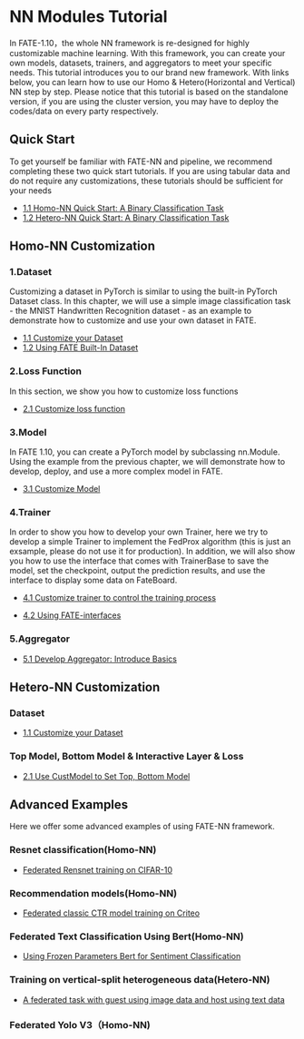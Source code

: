 # NN Modules Tutorial

In FATE-1.10，the whole NN framework is re-designed for highly customizable machine learning. 
With this framework, you can create your own models, datasets, trainers, and aggregators to meet your specific needs. 
This tutorial introduces you to our brand new framework. With links below, you can learn how to use our Homo & Hetero(Horizontal and Vertical) NN step by step. Please notice that this tutorial is based on the standalone version, if you are using the cluster version, you may have to deploy the codes/data 
on every party respectively.

## Quick Start

To get yourself be familiar with FATE-NN and pipeline, we recommend completing these two quick start tutorials. If you are using tabular data and do not require any customizations, these tutorials should be sufficient for your needs

- [1.1 Homo-NN Quick Start: A Binary Classification Task](Homo-NN-Quick-Start.ipynb)
- [1.2 Hetero-NN Quick Start: A Binary Classification Task](Hetero-NN-Quick-Start.ipynb)

## Homo-NN Customization
  
### 1.Dataset 

Customizing a dataset in PyTorch is similar to using the built-in PyTorch Dataset class. In this chapter, we will use a simple image classification task - the MNIST Handwritten Recognition dataset - as an example to demonstrate how to customize and use your own dataset in FATE.

- [1.1 Customize your Dataset](Homo-NN-Customize-your-Dataset.ipynb)
- [1.2 Using FATE Built-In Dataset](Introduce-Built-In-Dataset.ipynb)


### 2.Loss Function

In this section, we show you how to customize loss functions

- [2.1 Customize loss function](Homo-NN-Customize-Loss.ipynb)
  
### 3.Model

In FATE 1.10, you can create a PyTorch model by subclassing nn.Module. Using the example from the previous chapter, we will demonstrate how to develop, deploy, and use a more complex model in FATE.

- [3.1 Customize Model](Homo-NN-Customize-Model.ipynb)


### 4.Trainer

In order to show you how to develop your own Trainer, here we try to develop a simple Trainer to implement the FedProx algorithm (this is just an exsample, please do not use it for production). In addition, we will also show you how to use the interface that comes with TrainerBase to save the model, set the checkpoint, output the prediction results, and use the interface to display some data on FateBoard.

- [4.1 Customize trainer to control the training process](Homo-NN-Customize-Trainer.ipynb)

- [4.2 Using FATE-interfaces](Homo-NN-Trainer-Interfaces.ipynb)


### 5.Aggregator

- [5.1 Develop Aggregator: Introduce Basics](Homo-NN-aggregator.ipynb)


## Hetero-NN Customization

### Dataset

- [1.1 Customize your Dataset](Hetero-NN-Customize-Dataset.ipynb)

### Top Model, Bottom Model & Interactive Layer & Loss

- [2.1 Use CustModel to Set Top, Bottom Model](Hetero-NN-Customize-Model.ipynb)


## Advanced Examples

Here we offer some advanced examples of using FATE-NN framework.

### Resnet classification(Homo-NN)

- [Federated Rensnet training on CIFAR-10](Resnet-example.ipynb)

### Recommendation models(Homo-NN)

- [Federated classic CTR model training on Criteo](CTR-example.ipynb)

### Federated Text Classification Using Bert(Homo-NN)

- [Using Frozen Parameters Bert for Sentiment Classification](Bert-example.ipynb)

### Training on vertical-split heterogeneous data(Hetero-NN)

- [A federated task with guest using image data and host using text data](Hetero-NN-Mix-Task.ipynb)

### Federated Yolo V3（Homo-NN)